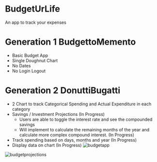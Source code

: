 # BudgetUrLife
An app to track your expenses

# Generation 1 BudgettoMemento
- Basic Budget App
- Single Doughnut Chart 
- No Dates
- No Login Logout

# Generation 2 DonuttiBugatti
- 2 Chart to track Categorical Spending and Actual Expenditure in each category
- Savings / Investment Projections (In Progress)
  - Users are able to toggle the interest rate and see the compounded savings
  - Will implement to calculate the remaining months of the year and calculate more complex compound interest. (In Progress)
- Track spending based on days, months and year (In Progress)
- Display data on chart (In Progress)
![budgetapp](https://user-images.githubusercontent.com/55220665/110158589-862dc100-7e24-11eb-8a2a-db747a4acc81.JPG)

![budgetprojections](https://user-images.githubusercontent.com/55220665/110353787-6be92280-8072-11eb-8439-1b6c47ada560.JPG)

